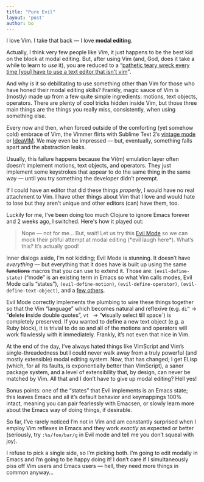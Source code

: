 ```yaml
---
title: "Pure Evil"
layout: 'post'
author: bo
---
```


I love Vim. I take that back — I love **modal editing**. 

Actually, I think very few people like *Vim*, it just happens to be the best kid on the block at modal editing. But, after using Vim (and, God, does it take a while to learn to *use* it), you are reduced to a <q>[pathetic teary wreck every time [you] have to use a text editor that isn't vim](http://haldean.org/docstore/?vim-problems)</q>.

And why *is* it so debilitating to use something other than Vim for those who have honed their modal editing skills? Frankly, magic sauce of Vim is (mostly) made up from a few quite simple ingredients: motions, text objects, operators. There are plenty of cool tricks hidden inside Vim, but those three main things are the things you really miss, consistently, when using something else.

Every now and then, when forced outside of the comforting (yet somehow cold) embrace of Vim, the Vimmer flirts with Sublime Text 2’s [vintage mode](http://www.sublimetext.com/docs/2/vintage.html) or [IdeaVIM](http://plugins.intellij.net/plugin/?id=164). We may even be impressed — but, eventually, something falls apart and the abstraction leaks.

Usually, this failure happens because the Vi(m) emulation layer often doesn’t implement motions, text objects, and operators. They just implement some keystrokes that appear to do the same thing in the same way — until you try something the developer didn’t preempt.

If I could have an editor that did these things *properly*, I would have no real attachment to Vim. I have other things about Vim that I love and would hate to lose but they aren’t unique and other editors (can) have them, too.

Luckily for me, I’ve been doing too much Clojure to ignore Emacs forever and 2 weeks ago, I switched. Here's how it played out:

> Nope — not for me... But, wait! Let us try this [Evil Mode](http://emacswiki.org/emacs/Evil) so we can mock their pitiful attempt at modal editing (\*evil laugh here\*).  What’s this‽ It’s actually good!

Inner dialogs aside, I’m not kidding; Evil Mode is stunning. It doesn’t have *everything* — but everything that it does have is built up using the same <strike>functions</strike> macros that you can use to extend it. Those are: `(evil-define-state)` (“mode” is an existing term in Emacs so what Vim calls modes, Evil Mode calls “states”), `(evil-define-motion)`, `(evil-define-operator)`, `(evil-define-text-object)`, and a [few others](https://gitorious.org/evil/evil/blobs/raw/doc/doc/evil.pdf).

Evil Mode correctly implements the plumbing to wire these things together so that the Vim “language” which becomes natural and reflexive (e.g. `di”` -> “**d**elete **i**nside double quotes”, `vt ` -> “**v**isually select **t**ill space`) is completely preserved. If you wanted to define a new text object (e.g. a Ruby block), it is trivial to do so and all of the motions and operators will work flawlessly with it immediately. Frankly, it’s not even that nice in Vim.

At the end of the day, I’ve always hated things like VimScript and Vim’s single-threadedness but I could never walk away from a truly powerful (and mostly extensible) modal editing system. Now, that has changed; I get ELisp (which, for all its faults, is exponentially better than VimScript), a saner package system, and a level of extensibility that, by design, can never be matched by Vim. All that and I don’t have to give up modal editing? Hell yes!

Bonus points: one of the “states” that Evil implements is an Emacs state; this leaves Emacs and all it’s default behavior and keymappings 100% intact, meaning you can pair fearlessly with Emacsen, or slowly learn more about the Emacs way of doing things, if desirable.

So far, I’ve rarely noticed I’m not in Vim and am constantly surprised when I employ Vim reflexes in Emacs and they work *exactly* as expected or better (seriously, try `:%s/foo/bar/g` in Evil mode and tell me you don’t squeal with joy).

I refuse to pick a single side, so I’m picking both. I’m going to edit modally in Emacs and I’m going to be happy doing it! I don’t care if I simultaneously piss off Vim users and Emacs users — hell, they need more things in common anyway...
